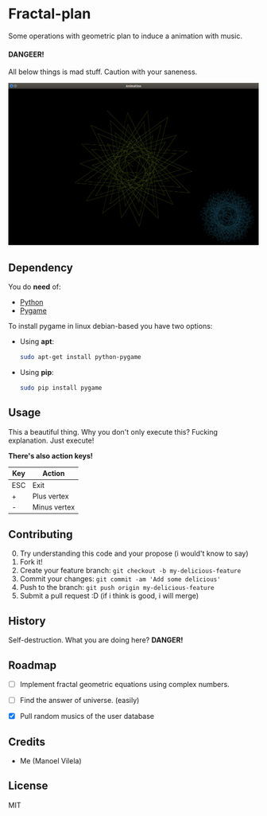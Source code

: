 # Fractal-plan

Some operations with geometric plan to induce a animation with music.

#### DANGEER!

All below things is mad stuff. Caution with your saneness.

![mad-graph](fractal-plan.png)

## Dependency

You do **need** of:
  * [Python](https://www.python.org/)
  * [Pygame](http://www.pygame.org/download.shtml)

To install pygame in linux debian-based you have two options:

  * Using **apt**:
    ```bash
    sudo apt-get install python-pygame
    ```
 
  * Using **pip**:
    ```bash
    sudo pip install pygame
    ```

## Usage

This a beautiful thing. Why you don't only execute this? Fucking explanation. Just execute!

__There's also action keys!__

| Key  |      Action       |
|------| ----------------  |
| ESC  |  Exit             |
|  +   |  Plus vertex      |
|  -   |  Minus vertex	   |
	
## Contributing

0. Try understanding this code and your propose (i would't know to say)
1. Fork it!
2. Create your feature branch: `git checkout -b my-delicious-feature`
3. Commit your changes: `git commit -am 'Add some delicious'`
4. Push to the branch: `git push origin my-delicious-feature`
5. Submit a pull request :D (if i think is good, i will merge)

## History

Self-destruction. What you are doing here? **DANGER!**

## Roadmap 
  - [ ] Implement fractal geometric equations using complex numbers.
  - [ ] Find the answer of universe. (easily)
  - [X] Pull random musics of the user database


## Credits
  - Me (Manoel Vilela)

## License

MIT 